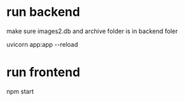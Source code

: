 # run backend

make sure images2.db and archive folder is in backend foler

uvicorn app:app --reload

# run frontend

npm start
